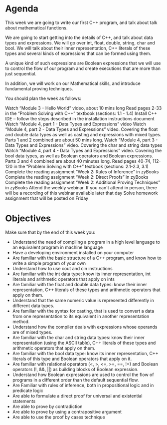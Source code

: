 # Agenda

This week we are going to write our first C++ program, and talk about talk about mathematical functions.

We are going to start getting into the details of C++, and talk about data types and expressions.
We will go over int, float, double, string, char and bool. We will talk about their inner representation, C++ literals of these types and several kinds of expressions that can be formed using them. 

A unique kind of such expressions are Boolean expressions that we will use to control the flow of our program and create executions that are more than just sequential.

In addition, we will work on our Mathematical skills, and introduce fundamental proving techniques.

You should plan the week as follows:

Watch “Module 3 – Hello World” video, about 10 mins long
Read pages 2-33 in the “Problem Solving with C++” textbook (sections: 1.1 - 1.4)
Install C++ IDE – follow the steps described in the installation instructions document
Watch “Module 4, part 1 - Data Types and Expressions” video
Watch “Module 4, part 2 - Data Types and Expressions” video. Covering the float and double data types as well as casting and expressions with mixed types. Parts 1 and 2 combined are about 50 mins long.
Watch “Module 4, part 3 - Data Types and Expressions” video. Covering the char and string data types
Watch “Module 4, part 4 - Data Types and Expressions” video. Covering the bool data types, as well as Boolean operators and Boolean expressions. Parts 3 and 4 combined are about 40 minutes long. 
Read pages 40-74, 112-120 in the “Problem Solving with C++” textbook (sections: 2.1-2.3, 3.1)
Complete the reading assignment “Week 2: Rules of Inference” in zyBooks
Complete the reading assignment “Week 2: Direct Proofs” in zyBooks
Complete the reading assignment “Week 2: Additional Proving Techniques” in zyBooks
Attend the weekly webinar. If you can't attend in person, there will be a recording of this webinar available later that day
Solve homework assignment that will be posted on Friday

# Objectives

Make sure that by the end of this week you:

* Understand the need of compiling a program in a high level language to an equivalent program in machine language
* Have a developing environment installed on your computer
* Are familiar with the basic structure of a C++ program, and know how to write a simple program of your own
* Understand how to use cout and cin instructions
* Are familiar with the int data type: know its inner representation, int literals and arithmetic operators that apply on ints
* Are familiar with the float and double data types: know their inner representation, C++ literals of these types and arithmetic operators that apply on them.
* Understand that the same numeric value is represented differently in different data types.
* Are familiar with the syntax for casting, that is used to convert a data from one representation to its equivalent in another representation method.
* Understand how the compiler deals with expressions whose operands are of mixed types.
* Are familiar with the char and string data types: know their inner representation (using the ASCII table), C++ literals of these types and arithmetic operators that apply on them.
* Are familiar with the bool data type: know its inner representation, C++ literals of this type and Boolean operators that apply on it.
* Are familiar with relational operators (<, >, <=, >=, ==, !=) and Boolean operators (!, &&, ||) as building blocks of Boolean expression.
* Understand how Boolean expressions are used to control the flow of programs in a different order than the default sequential flow.
* Are Familiar with rules of inference, both in propositional logic and in predicate logic
* Are able to formulate a direct proof for universal and existential statements
* Are able to prove by contradiction
* Are able to prove by using a contrapositive argument
* Are able to use the proof by cases technique
